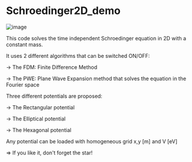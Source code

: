 # Schroedinger2D_demo

![image](https://user-images.githubusercontent.com/35040499/111983175-20228880-8b0a-11eb-8fa0-d2b1810162ff.png)


This code solves the time independent Schroedinger equation in 2D with a constant mass.

It uses 2 different algorithms that can be switched ON/OFF:

-> The FDM: Finite Difference Method

-> The PWE: Plane Wave Expansion method that solves the equation in the Fourier space

Three different potentials are proposed:

-> The Rectangular potential

-> The Elliptical potential

-> The Hexagonal potential

Any potential can be loaded with homogeneous grid x,y [m] and V [eV]


=> If you like it, don't forget the star!

